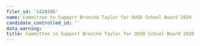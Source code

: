 ```yaml
---
filer_id: '1428595'
name: Committee to Support Bronché Taylor for OUSD School Board 2020
candidate_controlled_id: ''
data_warning:
title: Committee to Support Bronché Taylor for OUSD School Board 2020
---
```


